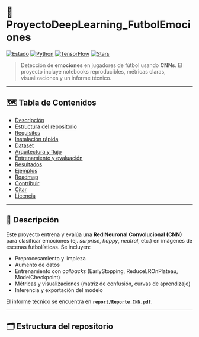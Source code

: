 # 🎯 ProyectoDeepLearning_FutbolEmociones

[![Estado](https://img.shields.io/badge/estado-en%20desarrollo-4C9AFF)](#)
[![Python](https://img.shields.io/badge/python-3.10%2B-3776AB?logo=python&logoColor=white)](#)
[![TensorFlow](https://img.shields.io/badge/TensorFlow-2.x-FF6F00?logo=tensorflow&logoColor=white)](#)
[![Stars](https://img.shields.io/github/stars/estemen27/ProyectoDeepLearning_FutbolEmociones)](../../stargazers)

> Detección de **emociones** en jugadores de fútbol usando **CNNs**. El proyecto incluye notebooks reproducibles, métricas claras, visualizaciones y un informe técnico.

---

## 🗺️ Tabla de Contenidos
- [Descripción](#-descripción)
- [Estructura del repositorio](#-estructura-del-repositorio)
- [Requisitos](#-requisitos)
- [Instalación rápida](#-instalación-rápida)
- [Dataset](#-dataset)
- [Arquitectura y flujo](#-arquitectura-y-flujo)
- [Entrenamiento y evaluación](#-entrenamiento-y-evaluación)
- [Resultados](#-resultados)
- [Ejemplos](#-ejemplos)
- [Roadmap](#-roadmap)
- [Contribuir](#-contribuir)
- [Citar](#-citar)
- [Licencia](#-licencia)

---

## 🧠 Descripción
Este proyecto entrena y evalúa una **Red Neuronal Convolucional (CNN)** para clasificar emociones (ej. *surprise*, *happy*, *neutral*, etc.) en imágenes de escenas futbolísticas. Se incluyen:
- Preprocesamiento y limpieza
- Aumento de datos
- Entrenamiento con *callbacks* (EarlyStopping, ReduceLROnPlateau, ModelCheckpoint)
- Métricas y visualizaciones (matriz de confusión, curvas de aprendizaje)
- Inferencia y exportación del modelo

El informe técnico se encuentra en **[`report/Reporte CNN.pdf`](report/Reporte%20CNN.pdf)**.

---

## 🗂️ Estructura del repositorio

